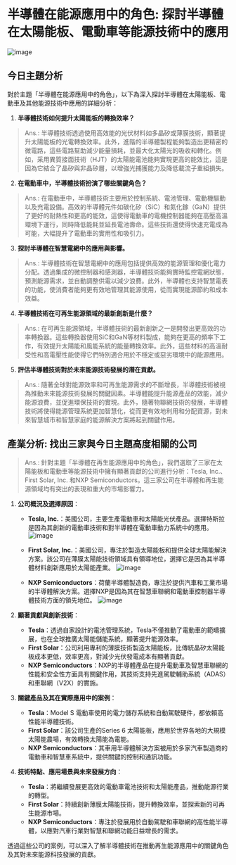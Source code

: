 # 半導體在能源應用中的角色: 探討半導體在太陽能板、電動車等能源技術中的應用

![image](https://github.com/Grace-TA/ITEE2024/assets/89304181/d8229697-fefb-4003-9a2e-ff8586c0cdf0)

## 今日主題分析

對於主題「半導體在能源應用中的角色」，以下為深入探討半導體在太陽能板、電動車及其他能源技術中應用的詳細分析：

1. **半導體技術如何提升太陽能板的轉換效率？**

> Ans.: 半導體技術透過使用高效能的光伏材料如多晶矽或薄膜技術，顯著提升太陽能板的光電轉換效率。此外，進階的半導體製程能夠製造出更精密的微電路，這些電路幫助減少能量損耗，並最大化太陽光的吸收和轉化。例如，采用異質接面技術（HJT）的太陽能電池能夠實現更高的能效比，這是因為它結合了晶矽與非晶矽層，以增強光捕獲能力及降低載流子重組損失。

2. **在電動車中，半導體技術扮演了哪些關鍵角色？**

> Ans.: 在電動車中，半導體技術主要用於控制系統、電池管理、電動機驅動以及充電設備。高效的半導體元件如碳化矽（SiC）和氮化鎵（GaN）提供了更好的耐熱性和更高的能效，這使得電動車的電機控制器能夠在高壓高溫環境下運行，同時降低能耗並延長電池壽命。這些技術還使得快速充電成為可能，大幅提升了電動車的實用性和吸引力。

3. **探討半導體在智慧電網中的應用與影響。**

> Ans.: 半導體技術在智慧電網中的應用包括提供高效的能源管理和優化電力分配。透過集成的微控制器和感測器，半導體技術能夠實時監控電網狀態，預測能源需求，並自動調整供電以減少浪費。此外，半導體也支持智慧電表的功能，使消費者能夠更有效地管理其能源使用，從而實現能源節約和成本效益。

4. **半導體技術在可再生能源領域的最新創新是什麼？**

> Ans.: 在可再生能源領域，半導體技術的最新創新之一是開發出更高效的功率轉換器。這些轉換器使用SiC和GaN等材料製成，能夠在更高的頻率下工作，有效提升太陽能和風能系統的能量轉換效率。此外，這些材料的高溫耐受性和高電壓性能使得它們特別適合用於不穩定或惡劣環境中的能源應用。

5. **評估半導體技術對於未來能源技術發展的潛在貢獻。**

> Ans.: 隨著全球對能源效率和可再生能源需求的不斷增長，半導體技術被視為推動未來能源技術發展的關鍵因素。半導體能提升能源產品的效能，減少能源浪費，並促進環保技術的實現。此外，隨著物聯網技術的發展，半導體技術將使得能源管理系統更加智慧化，從而更有效地利用和分配資源，對未來智慧城市和智慧家庭的能源解決方案將起到關鍵作用。


## 產業分析: 找出三家與今日主題高度相關的公司

> Ans.: 針對主題「半導體在再生能源應用中的角色」，我們選取了三家在太陽能板和電動車等能源技術中擁有顯著貢獻的公司進行分析：Tesla, Inc.、First Solar, Inc. 和NXP Semiconductors。這三家公司在半導體和再生能源領域均有突出的表現和重大的市場影響力。

1. **公司概況及選擇原因**：
   - **Tesla, Inc.**：美國公司，主要生產電動車和太陽能光伏產品。選擇特斯拉是因為其創新的電動車技術和對半導體在電動車動力系統中的應用。
![image](https://github.com/Grace-TA/ITEE2024/assets/89304181/7f9e1177-6a2a-4d82-bf0c-eb8101c18fec)
     
   - **First Solar, Inc.**：美國公司，專注於製造太陽能板和提供全球太陽能解決方案。該公司在薄膜太陽能技術領域具有領導地位，選擇它是因為其半導體材料創新應用於太陽能產業。
![image](https://github.com/Grace-TA/ITEE2024/assets/89304181/b4d6ea96-06f5-467c-ac9f-f5e57aae8e9a)  
     
   - **NXP Semiconductors**：荷蘭半導體製造商，專注於提供汽車和工業市場的半導體解決方案。選擇NXP是因為其在智慧車聯網和電動車控制器半導體技術方面的領先地位。
![image](https://github.com/Grace-TA/ITEE2024/assets/89304181/104b019f-61db-433a-a2e9-b989c745f931)  
     

2. **顯著貢獻與創新技術**：
   - **Tesla**：透過自家設計的電池管理系統，Tesla不僅推動了電動車的範疇擴展，也在全球推廣太陽能儲能系統，顯著提升能源效率。
   - **First Solar**：公司利用專利的薄膜技術製造太陽能板，比傳統晶矽太陽能板成本更低，效率更高，對減少光伏發電成本有顯著貢獻。
   - **NXP Semiconductors**：NXP的半導體產品在提升電動車及智慧車聯網的性能和安全性方面具有關鍵作用，其技術支持先進駕駛輔助系統（ADAS）和車聯網（V2X）的實施。

3. **關鍵產品及其在實際應用中的案例**：
   - **Tesla**：Model S 電動車使用的電力儲存系統和自動駕駛硬件，都依賴高性能半導體技術。
   - **First Solar**：該公司生產的Series 6 太陽能板，應用於世界各地的大規模太陽能農場，有效轉換太陽能為電能。
   - **NXP Semiconductors**：其車用半導體解決方案被用於多家汽車製造商的電動車和智慧車系統中，提供關鍵的控制和通訊功能。

4. **技術特點、應用場景與未來發展方向**：
   - **Tesla**：將繼續發展更高效的電動車電池技術和太陽能產品，推動能源行業的轉型。     
   - **First Solar**：持續創新薄膜太陽能技術，提升轉換效率，並探索新的可再生能源市場。     
   - **NXP Semiconductors**：專注於發展用於自動駕駛和車聯網的高性能半導體，以應對汽車行業對智慧和聯網功能日益增長的需求。
     

透過這些公司的案例，可以深入了解半導體技術在推動再生能源應用中的關鍵角色及其對未來能源科技發展的貢獻。

